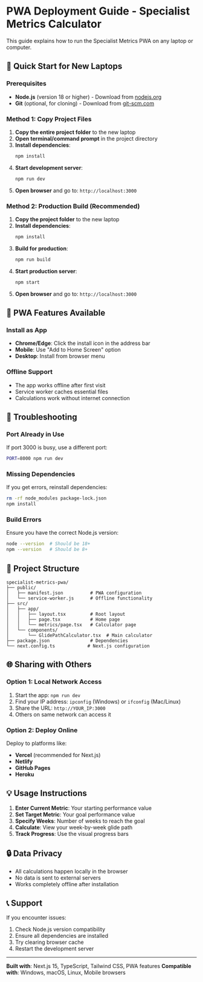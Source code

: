 # PWA Deployment Guide - Specialist Metrics Calculator

This guide explains how to run the Specialist Metrics PWA on any laptop or computer.

## 🚀 Quick Start for New Laptops

### Prerequisites
- **Node.js** (version 18 or higher) - Download from [nodejs.org](https://nodejs.org/)
- **Git** (optional, for cloning) - Download from [git-scm.com](https://git-scm.com/)

### Method 1: Copy Project Files
1. **Copy the entire project folder** to the new laptop
2. **Open terminal/command prompt** in the project directory
3. **Install dependencies**:
   ```bash
   npm install
   ```
4. **Start development server**:
   ```bash
   npm run dev
   ```
5. **Open browser** and go to: `http://localhost:3000`

### Method 2: Production Build (Recommended)
1. **Copy the project folder** to the new laptop
2. **Install dependencies**:
   ```bash
   npm install
   ```
3. **Build for production**:
   ```bash
   npm run build
   ```
4. **Start production server**:
   ```bash
   npm start
   ```
5. **Open browser** and go to: `http://localhost:3000`

## 📱 PWA Features Available

### Install as App
- **Chrome/Edge**: Click the install icon in the address bar
- **Mobile**: Use "Add to Home Screen" option
- **Desktop**: Install from browser menu

### Offline Support
- The app works offline after first visit
- Service worker caches essential files
- Calculations work without internet connection

## 🔧 Troubleshooting

### Port Already in Use
If port 3000 is busy, use a different port:
```bash
PORT=8000 npm run dev
```

### Missing Dependencies
If you get errors, reinstall dependencies:
```bash
rm -rf node_modules package-lock.json
npm install
```

### Build Errors
Ensure you have the correct Node.js version:
```bash
node --version  # Should be 18+
npm --version   # Should be 8+
```

## 📁 Project Structure
```
specialist-metrics-pwa/
├── public/
│   ├── manifest.json          # PWA configuration
│   └── service-worker.js      # Offline functionality
├── src/
│   ├── app/
│   │   ├── layout.tsx         # Root layout
│   │   ├── page.tsx           # Home page
│   │   └── metrics/page.tsx   # Calculator page
│   └── components/
│       └── GlidePathCalculator.tsx  # Main calculator
├── package.json               # Dependencies
└── next.config.ts            # Next.js configuration
```

## 🌐 Sharing with Others

### Option 1: Local Network Access
1. Start the app: `npm run dev`
2. Find your IP address: `ipconfig` (Windows) or `ifconfig` (Mac/Linux)
3. Share the URL: `http://YOUR_IP:3000`
4. Others on same network can access it

### Option 2: Deploy Online
Deploy to platforms like:
- **Vercel** (recommended for Next.js)
- **Netlify**
- **GitHub Pages**
- **Heroku**

## 💡 Usage Instructions

1. **Enter Current Metric**: Your starting performance value
2. **Set Target Metric**: Your goal performance value
3. **Specify Weeks**: Number of weeks to reach the goal
4. **Calculate**: View your week-by-week glide path
5. **Track Progress**: Use the visual progress bars

## 🔒 Data Privacy
- All calculations happen locally in the browser
- No data is sent to external servers
- Works completely offline after installation

## 📞 Support
If you encounter issues:
1. Check Node.js version compatibility
2. Ensure all dependencies are installed
3. Try clearing browser cache
4. Restart the development server

---

**Built with**: Next.js 15, TypeScript, Tailwind CSS, PWA features
**Compatible with**: Windows, macOS, Linux, Mobile browsers
